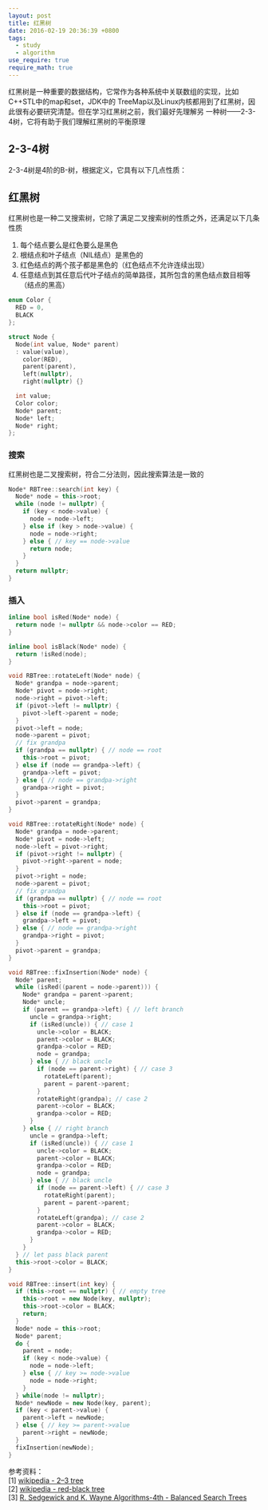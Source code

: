 ```yaml
---
layout: post
title: 红黑树
date: 2016-02-19 20:36:39 +0800
tags:
  - study
  - algorithm
use_require: true
require_math: true
---
```


红黑树是一种重要的数据结构，它常作为各种系统中关联数组的实现，比如C++STL中的map和set，JDK中的
TreeMap以及Linux内核都用到了红黑树，因此很有必要研究清楚。但在学习红黑树之前，我们最好先理解另
一种树——2-3-4树，它将有助于我们理解红黑树的平衡原理

## 2-3-4树
2-3-4树是4阶的B-树，根据定义，它具有以下几点性质：
## 红黑树
红黑树也是一种二叉搜索树，它除了满足二叉搜索树的性质之外，还满足以下几条性质
1. 每个结点要么是红色要么是黑色
2. 根结点和叶子结点（NIL结点）是黑色的
3. 红色结点的两个孩子都是黑色的（红色结点不允许连续出现）
4. 任意结点到其任意后代叶子结点的简单路径，其所包含的黑色结点数目相等（结点的黑高）

```cpp
enum Color {
  RED = 0,
  BLACK
};

struct Node {
  Node(int value, Node* parent)
  : value(value),
    color(RED),
    parent(parent),
    left(nullptr),
    right(nullptr) {}

  int value;
  Color color;
  Node* parent;
  Node* left;
  Node* right;
};
```

### 搜索
红黑树也是二叉搜索树，符合二分法则，因此搜索算法是一致的

```cpp
Node* RBTree::search(int key) {
  Node* node = this->root;
  while (node != nullptr) {
    if (key < node->value) {
      node = node->left;
    } else if (key > node->value) {
      node = node->right;
    } else { // key == node->value
      return node;
    }
  }
  return nullptr;
}
```

### 插入

```cpp
inline bool isRed(Node* node) {
  return node != nullptr && node->color == RED;
}

inline bool isBlack(Node* node) {
  return !isRed(node);
}

void RBTree::rotateLeft(Node* node) {
  Node* grandpa = node->parent;
  Node* pivot = node->right;
  node->right = pivot->left;
  if (pivot->left != nullptr) {
    pivot->left->parent = node;
  }
  pivot->left = node;
  node->parent = pivot;
  // fix grandpa
  if (grandpa == nullptr) { // node == root
    this->root = pivot;
  } else if (node == grandpa->left) {
    grandpa->left = pivot;
  } else { // node == grandpa->right
    grandpa->right = pivot;
  }
  pivot->parent = grandpa;
}

void RBTree::rotateRight(Node* node) {
  Node* grandpa = node->parent;
  Node* pivot = node->left;
  node->left = pivot->right;
  if (pivot->right != nullptr) {
    pivot->right->parent = node;
  }
  pivot->right = node;
  node->parent = pivot;
  // fix grandpa
  if (grandpa == nullptr) { // node == root
    this->root = pivot;
  } else if (node == grandpa->left) {
    grandpa->left = pivot;
  } else { // node == grandpa->right
    grandpa->right = pivot;
  }
  pivot->parent = grandpa;
}

void RBTree::fixInsertion(Node* node) {
  Node* parent;
  while (isRed((parent = node->parent))) {
    Node* grandpa = parent->parent;
    Node* uncle;
    if (parent == grandpa->left) { // left branch
      uncle = grandpa->right;
      if (isRed(uncle)) { // case 1
        uncle->color = BLACK;
        parent->color = BLACK;
        grandpa->color = RED;
        node = grandpa;
      } else { // black uncle
        if (node == parent->right) { // case 3
          rotateLeft(parent);
          parent = parent->parent;
        }
        rotateRight(grandpa); // case 2
        parent->color = BLACK;
        grandpa->color = RED;
      }
    } else { // right branch
      uncle = grandpa->left;
      if (isRed(uncle)) { // case 1
        uncle->color = BLACK;
        parent->color = BLACK;
        grandpa->color = RED;
        node = grandpa;
      } else { // black uncle
        if (node == parent->left) { // case 3
          rotateRight(parent);
          parent = parent->parent;
        }
        rotateLeft(grandpa); // case 2
        parent->color = BLACK;
        grandpa->color = RED;
      }
    }
  } // let pass black parent
  this->root->color = BLACK;
}

void RBTree::insert(int key) {
  if (this->root == nullptr) { // empty tree
    this->root = new Node(key, nullptr);
    this->root->color = BLACK;
    return;
  }
  Node* node = this->root;
  Node* parent;
  do {
    parent = node;
    if (key < node->value) {
      node = node->left;
    } else { // key >= node->value
      node = node->right;
    }
  } while(node != nullptr);
  Node* newNode = new Node(key, parent);
  if (key < parent->value) {
    parent->left = newNode;
  } else { // key >= parent->value
    parent->right = newNode;
  }
  fixInsertion(newNode);
}
```
参考资料：  
[1] [wikipedia - 2–3 tree](https://en.wikipedia.org/wiki/2%E2%80%933_tree)  
[2] [wikipedia - red-black tree](https://en.wikipedia.org/wiki/Red%E2%80%93black_tree)  
[3] [R. Sedgewick and K. Wayne Algorithms-4th - Balanced Search Trees](https://algs4.cs.princeton.edu/33balanced/)  
